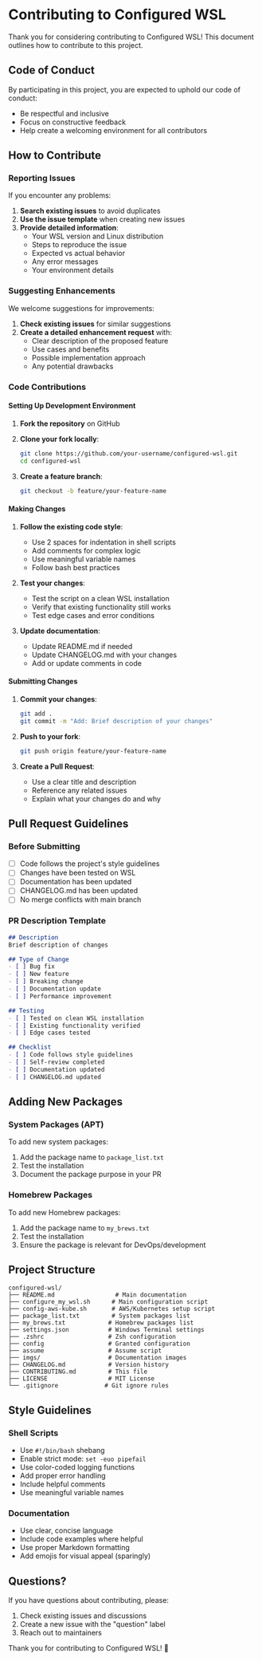 # Contributing to Configured WSL

Thank you for considering contributing to Configured WSL! This document outlines how to contribute to this project.

## Code of Conduct

By participating in this project, you are expected to uphold our code of conduct:
- Be respectful and inclusive
- Focus on constructive feedback
- Help create a welcoming environment for all contributors

## How to Contribute

### Reporting Issues

If you encounter any problems:

1. **Search existing issues** to avoid duplicates
2. **Use the issue template** when creating new issues
3. **Provide detailed information**:
   - Your WSL version and Linux distribution
   - Steps to reproduce the issue
   - Expected vs actual behavior
   - Any error messages
   - Your environment details

### Suggesting Enhancements

We welcome suggestions for improvements:

1. **Check existing issues** for similar suggestions
2. **Create a detailed enhancement request** with:
   - Clear description of the proposed feature
   - Use cases and benefits
   - Possible implementation approach
   - Any potential drawbacks

### Code Contributions

#### Setting Up Development Environment

1. **Fork the repository** on GitHub
2. **Clone your fork locally**:
   ```bash
   git clone https://github.com/your-username/configured-wsl.git
   cd configured-wsl
   ```

3. **Create a feature branch**:
   ```bash
   git checkout -b feature/your-feature-name
   ```

#### Making Changes

1. **Follow the existing code style**:
   - Use 2 spaces for indentation in shell scripts
   - Add comments for complex logic
   - Use meaningful variable names
   - Follow bash best practices

2. **Test your changes**:
   - Test the script on a clean WSL installation
   - Verify that existing functionality still works
   - Test edge cases and error conditions

3. **Update documentation**:
   - Update README.md if needed
   - Update CHANGELOG.md with your changes
   - Add or update comments in code

#### Submitting Changes

1. **Commit your changes**:
   ```bash
   git add .
   git commit -m "Add: Brief description of your changes"
   ```

2. **Push to your fork**:
   ```bash
   git push origin feature/your-feature-name
   ```

3. **Create a Pull Request**:
   - Use a clear title and description
   - Reference any related issues
   - Explain what your changes do and why

## Pull Request Guidelines

### Before Submitting

- [ ] Code follows the project's style guidelines
- [ ] Changes have been tested on WSL
- [ ] Documentation has been updated
- [ ] CHANGELOG.md has been updated
- [ ] No merge conflicts with main branch

### PR Description Template

```markdown
## Description
Brief description of changes

## Type of Change
- [ ] Bug fix
- [ ] New feature
- [ ] Breaking change
- [ ] Documentation update
- [ ] Performance improvement

## Testing
- [ ] Tested on clean WSL installation
- [ ] Existing functionality verified
- [ ] Edge cases tested

## Checklist
- [ ] Code follows style guidelines
- [ ] Self-review completed
- [ ] Documentation updated
- [ ] CHANGELOG.md updated
```

## Adding New Packages

### System Packages (APT)
To add new system packages:
1. Add the package name to `package_list.txt`
2. Test the installation
3. Document the package purpose in your PR

### Homebrew Packages
To add new Homebrew packages:
1. Add the package name to `my_brews.txt`
2. Test the installation
3. Ensure the package is relevant for DevOps/development

## Project Structure

```
configured-wsl/
├── README.md                 # Main documentation
├── configure_my_wsl.sh      # Main configuration script
├── config-aws-kube.sh       # AWS/Kubernetes setup script
├── package_list.txt         # System packages list
├── my_brews.txt            # Homebrew packages list
├── settings.json           # Windows Terminal settings
├── .zshrc                  # Zsh configuration
├── config                  # Granted configuration
├── assume                  # Assume script
├── imgs/                   # Documentation images
├── CHANGELOG.md            # Version history
├── CONTRIBUTING.md         # This file
├── LICENSE                 # MIT License
└── .gitignore             # Git ignore rules
```

## Style Guidelines

### Shell Scripts
- Use `#!/bin/bash` shebang
- Enable strict mode: `set -euo pipefail`
- Use color-coded logging functions
- Add proper error handling
- Include helpful comments
- Use meaningful variable names

### Documentation
- Use clear, concise language
- Include code examples where helpful
- Use proper Markdown formatting
- Add emojis for visual appeal (sparingly)

## Questions?

If you have questions about contributing, please:
1. Check existing issues and discussions
2. Create a new issue with the "question" label
3. Reach out to maintainers

Thank you for contributing to Configured WSL! 🚀
